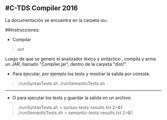 #C-TDS Compiler 2016
---
La documentación se encuentra en la carpeta `doc`.

##Instrucciones:
   - Compilar 

   >ant

Luego de que se genero el analizador léxico y sintáctico , compila y arma un JAR, llamado "Compiler.jar", dentro de la carpeta  "dist/".

   - Para ejecutar, por ejemplo los tests y mostrar la salida por consola:

   > ./runSyntaxTests.sh
   > ./runSemanticTests.sh
   
   ---
   - O para ejecutar los tests y guardar la salida en un archivo:
   
   > ./runSyntaxTests.sh > syntax-tests-results.txt 2>&1
   > ./runSemanticTests.sh > semantic-tests-results.txt 2>&1
